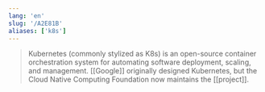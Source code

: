 ```yaml
---
lang: 'en'
slug: '/A2E81B'
aliases: ['k8s']
---
```


> Kubernetes (commonly stylized as K8s) is an open-source container orchestration system for automating software deployment, scaling, and management. [[Google]] originally designed Kubernetes, but the Cloud Native Computing Foundation now maintains the [[project]].
